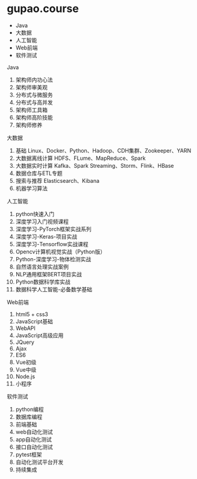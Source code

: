 # gupao.course

- Java
- 大数据
- 人工智能
- Web前端
- 软件测试

Java
1. 架构师内功心法
2. 架构师审美观
3. 分布式与微服务
4. 分布式与高并发
5. 架构师工具箱
6. 架构师高阶技能
7. 架构师修养

大数据
1. 基础 Linux、Docker、Python、Hadoop、CDH集群、Zookeeper、YARN
2. 大数据离线计算 HDFS、FLume、MapReduce、Spark
3. 大数据实时计算 Kafka、Spark Streaming、Storm、Flink、HBase
4. 数据仓库与ETL专题
5. 搜索与推荐 Elasticsearch、Kibana
6. 机器学习算法

人工智能
1. python快速入门
2. 深度学习入门视频课程
3. 深度学习-PyTorch框架实战系列
4. 深度学习-Keras-项目实战
5. 深度学习-Tensorflow实战课程
6. Opencv计算机视觉实战（Python版）
7. Python-深度学习-物体检测实战
8. 自然语言处理实战案例
9. NLP通用框架BERT项目实战
10. Python数据科学库实战
11. 数据科学人工智能-必备数学基础

Web前端
1. html5 + css3
2. JavaScript基础
3. WebAPI
4. JavaScript高级应用
5. JQuery
6. Ajax
7. ES6
8. Vue初级
9. Vue中级
10. Node.js
11. 小程序


软件测试
1. python编程
2. 数据库编程
3. 前端基础
4. web自动化测试
5. app自动化测试
6. 接口自动化测试
7. pytest框架
8. 自动化测试平台开发
9. 持续集成
